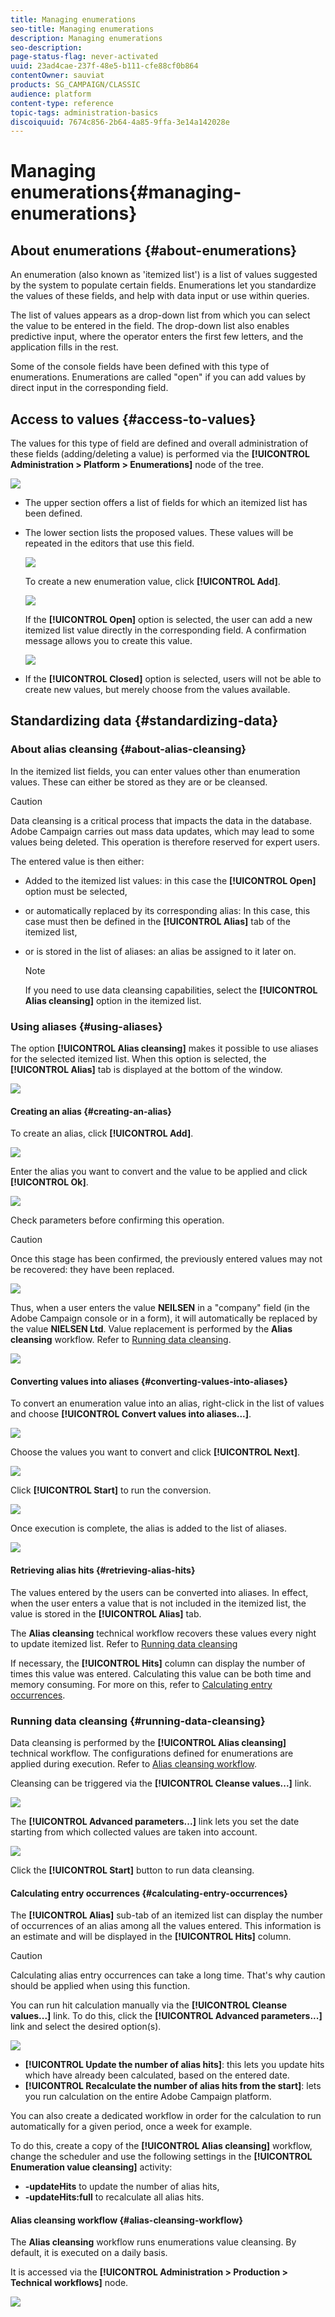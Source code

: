 ```yaml
---
title: Managing enumerations
seo-title: Managing enumerations
description: Managing enumerations
seo-description: 
page-status-flag: never-activated
uuid: 23ad4cae-237f-48e5-b111-cfe88cf0b864
contentOwner: sauviat
products: SG_CAMPAIGN/CLASSIC
audience: platform
content-type: reference
topic-tags: administration-basics
discoiquuid: 7674c856-2b64-4a85-9ffa-3e14a142028e
---
```


# Managing enumerations{#managing-enumerations}

## About enumerations {#about-enumerations}

An enumeration (also known as 'itemized list') is a list of values suggested by the system to populate certain fields. Enumerations let you standardize the values of these fields, and help with data input or use within queries.

The list of values appears as a drop-down list from which you can select the value to be entered in the field. The drop-down list also enables predictive input, where the operator enters the first few letters, and the application fills in the rest.

Some of the console fields have been defined with this type of enumerations. Enumerations are called "open" if you can add values by direct input in the corresponding field.

## Access to values {#access-to-values}

The values for this type of field are defined and overall administration of these fields (adding/deleting a value) is performed via the **[!UICONTROL Administration > Platform > Enumerations]** node of the tree.

![](assets/s_ncs_user_itemized_list_node.png)

* The upper section offers a list of fields for which an itemized list has been defined.
* The lower section lists the proposed values. These values will be repeated in the editors that use this field.

  ![](assets/s_ncs_user_itemized_list_values.png)

  To create a new enumeration value, click **[!UICONTROL Add]**.

  ![](assets/s_ncs_user_itemized_list.png)

  If the **[!UICONTROL Open]** option is selected, the user can add a new itemized list value directly in the corresponding field. A confirmation message allows you to create this value.

  ![](assets/s_ncs_user_itemized_list_new_value.png)

* If the **[!UICONTROL Closed]** option is selected, users will not be able to create new values, but merely choose from the values available.

## Standardizing data {#standardizing-data}

### About alias cleansing {#about-alias-cleansing}

In the itemized list fields, you can enter values other than enumeration values. These can either be stored as they are or be cleansed.

>[!CAUTION]
>
>Data cleansing is a critical process that impacts the data in the database. Adobe Campaign carries out mass data updates, which may lead to some values being deleted. This operation is therefore reserved for expert users.

The entered value is then either:

* Added to the itemized list values: in this case the **[!UICONTROL Open]** option must be selected,
* or automatically replaced by its corresponding alias: In this case, this case must then be defined in the **[!UICONTROL Alias]** tab of the itemized list,
* or is stored in the list of aliases: an alias be assigned to it later on.

  >[!NOTE]
  >
  >If you need to use data cleansing capabilities, select the **[!UICONTROL Alias cleansing]** option in the itemized list.

### Using aliases {#using-aliases}

The option **[!UICONTROL Alias cleansing]** makes it possible to use aliases for the selected itemized list. When this option is selected, the **[!UICONTROL Alias]** tab is displayed at the bottom of the window. 

![](assets/s_ncs_user_itemized_list_alias_option.png)

#### Creating an alias {#creating-an-alias}

To create an alias, click **[!UICONTROL Add]**.

![](assets/s_ncs_user_itemized_list_alias_create.png)

Enter the alias you want to convert and the value to be applied and click **[!UICONTROL Ok]**.

![](assets/s_ncs_user_itemized_list_alias_create_2.png)

Check parameters before confirming this operation.

>[!CAUTION]
>
>Once this stage has been confirmed, the previously entered values may not be recovered: they have been replaced.

![](assets/s_ncs_user_itemized_list_alias_create_3.png)

Thus, when a user enters the value **NEILSEN** in a "company" field (in the Adobe Campaign console or in a form), it will automatically be replaced by the value **NIELSEN Ltd**. Value replacement is performed by the **Alias cleansing** workflow. Refer to [Running data cleansing](#running-data-cleansing).

![](assets/s_ncs_user_itemized_list_alias_use.png)

#### Converting values into aliases {#converting-values-into-aliases}

To convert an enumeration value into an alias, right-click in the list of values and choose **[!UICONTROL Convert values into aliases...]**. 

![](assets/s_ncs_user_itemized_list_alias_detail.png)

Choose the values you want to convert and click **[!UICONTROL Next]**.

![](assets/s_ncs_user_itemized_list_alias_transform.png)

Click **[!UICONTROL Start]** to run the conversion.

![](assets/s_ncs_user_itemized_list_alias_detail1.png)

Once execution is complete, the alias is added to the list of aliases.

![](assets/s_ncs_user_itemized_list_alias_detail2.png)

#### Retrieving alias hits {#retrieving-alias-hits}

The values entered by the users can be converted into aliases. In effect, when the user enters a value that is not included in the itemized list, the value is stored in the **[!UICONTROL Alias]** tab.

The **Alias cleansing** technical workflow recovers these values every night to update itemized list. Refer to [Running data cleansing](#running-data-cleansing)

If necessary, the **[!UICONTROL Hits]** column can display the number of times this value was entered. Calculating this value can be both time and memory consuming. For more on this, refer to [Calculating entry occurrences](#calculating-entry-occurrences).

### Running data cleansing {#running-data-cleansing}

Data cleansing is performed by the **[!UICONTROL Alias cleansing]** technical workflow. The configurations defined for enumerations are applied during execution. Refer to [Alias cleansing workflow](#alias-cleansing-workflow).

Cleansing can be triggered via the **[!UICONTROL Cleanse values...]** link.

![](assets/s_ncs_user_itemized_list_alias_start_normalize.png)

The **[!UICONTROL Advanced parameters...]** link lets you set the date starting from which collected values are taken into account.

![](assets/s_ncs_user_itemized_list_alias_normalize.png)

Click the **[!UICONTROL Start]** button to run data cleansing.

#### Calculating entry occurrences {#calculating-entry-occurrences}

The **[!UICONTROL Alias]** sub-tab of an itemized list can display the number of occurrences of an alias among all the values entered. This information is an estimate and will be displayed in the **[!UICONTROL Hits]** column.

>[!CAUTION]
>
>Calculating alias entry occurrences can take a long time. That's why caution should be applied when using this function.

You can run hit calculation manually via the **[!UICONTROL Cleanse values...]** link. To do this, click the **[!UICONTROL Advanced parameters...]** link and select the desired option(s).

![](assets/s_ncs_user_itemized_list_alias_hits.png)

* **[!UICONTROL Update the number of alias hits]**: this lets you update hits which have already been calculated, based on the entered date.
* **[!UICONTROL Recalculate the number of alias hits from the start]**: lets you run calculation on the entire Adobe Campaign platform.

You can also create a dedicated workflow in order for the calculation to run automatically for a given period, once a week for example.

To do this, create a copy of the **[!UICONTROL Alias cleansing]** workflow, change the scheduler and use the following settings in the **[!UICONTROL Enumeration value cleansing]** activity:

* **-updateHits** to update the number of alias hits,
* **-updateHits:full** to recalculate all alias hits.

#### Alias cleansing workflow {#alias-cleansing-workflow}

The **Alias cleansing** workflow runs enumerations value cleansing. By default, it is executed on a daily basis.

It is accessed via the **[!UICONTROL Administration > Production > Technical workflows]** node.

![](assets/s_ncs_user_itemized_list_alias_wf.png)

